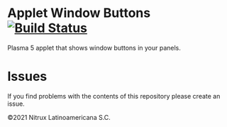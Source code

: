 # Applet Window Buttons [![Build Status](https://travis-ci.org/Nitrux/applet-window-buttons.svg?branch=main)](https://travis-ci.org/Nitrux/applet-window-buttons)

Plasma 5 applet that shows window buttons in your panels.

# Issues
If you find problems with the contents of this repository please create an issue.

©2021 Nitrux Latinoamericana S.C.
